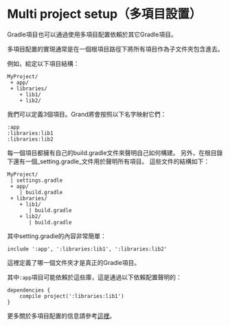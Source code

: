 # Multi project setup（多項目設置）

Gradle項目也可以通過使用多項目配置依賴於其它Gradle項目。

多項目配置的實現通常是在一個根項目路徑下將所有項目作為子文件夾包含進去。


例如，給定以下項目結構：

    MyProject/
     + app/
     + libraries/
        + lib1/
        + lib2/

我們可以定義3個項目。Grand將會按照以下名字映射它們：

    :app
    :libraries:lib1
    :libraries:lib2

每一個項目都擁有自己的build.gradle文件來聲明自己如何構建。
另外，在根目錄下還有一個_setting.gradle_文件用於聲明所有項目。
這些文件的結構如下：

    MyProject/
     | settings.gradle
     + app/
        | build.gradle
     + libraries/
        + lib1/
           | build.gradle
        + lib2/
           | build.gradle

其中setting.gradle的內容非常簡單：

    include ':app', ':libraries:lib1', ':libraries:lib2'

這裡定義了哪一個文件夾才是真正的Gradle項目。

其中`:app`項目可能依賴於這些庫，這是通過以下依賴配置聲明的：

    dependencies {
        compile project(':libraries:lib1')
    }

更多關於多項目配置的信息請參考[這裡][1]。

[1]: http://gradle.org/docs/current/userguide/multi_project_builds.html
